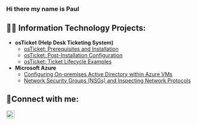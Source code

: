 ### Hi there my name is Paul
<h2>👨‍💻 Information Technology Projects:</h2>

- <b>osTicket (Help Desk Ticketing System)</b>
  - [osTicket: Prerequisites and Installation](https://github.com/Belnavis10/osticket-prereqs) 
  - [osTicket: Post-Installation Configuration](https://github.com/Belnavis10/post-install-config)
  - [osTicket: Ticket Lifecycle Examples](https://github.com/Belnavis10/ticket-lifecycle) 
- <b>Microsoft Azure</b>
  - [Configuring On-premises Active Directory within Azure VMs](https://github.com/Belnavis10/configure-ad)
  - [Network Security Groups (NSGs) and Inspecting Network Protocols](https://github.com/Belnavis10/azure-network-protocols)

<h2>🤳Connect with me:</h2>


[<img align="left" alt="paul-belnavis | LinkedIn" width="22px" src="https://cdn.jsdelivr.net/npm/simple-icons@v3/icons/linkedin.svg" />][linkedin]



[linkedin]: https://linkedin.com/in/paul-belnavis
<!--
**Belnavis10/Belnavis10** is a ✨ _special_ ✨ repository because its `README.md` (this file) appears on your GitHub profile.

Here are some ideas to get you started:

- 🔭 I’m currently working on ...
- 🌱 I’m currently learning ...
- 👯 I’m looking to collaborate on ...
- 🤔 I’m looking for help with ...
- 💬 Ask me about ...
- 📫 How to reach me: ...
- 😄 Pronouns: ...
- ⚡ Fun fact: ...
-->
